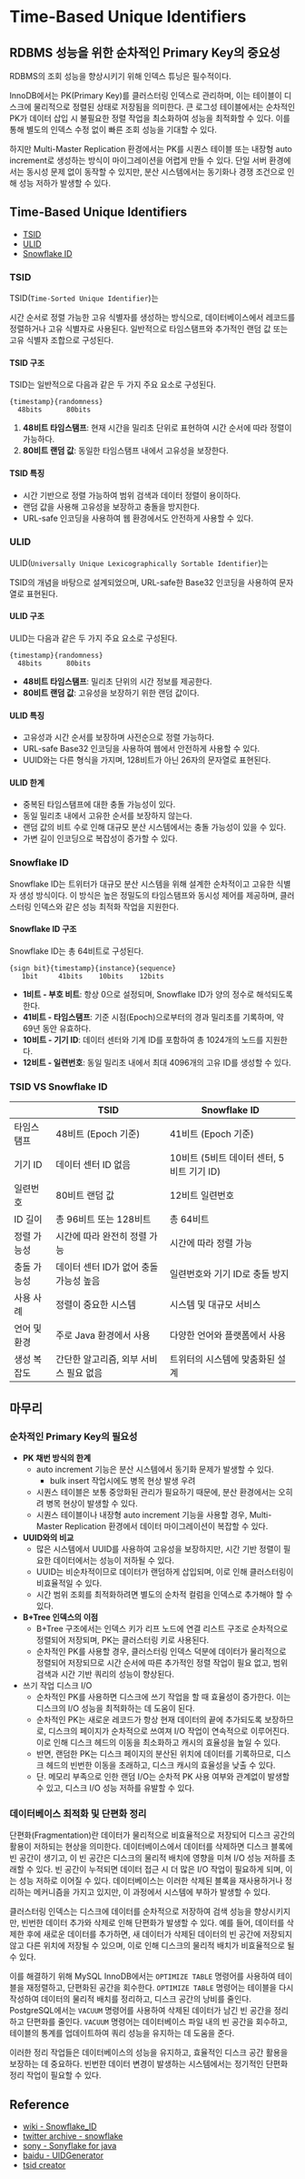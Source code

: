 # Time-Based Unique Identifiers

## RDBMS 성능을 위한 순차적인 Primary Key의 중요성

RDBMS의 조회 성능을 향상시키기 위해 인덱스 튜닝은 필수적이다. 

InnoDB에서는 PK(Primary Key)를 클러스터링 인덱스로 관리하며, 이는 테이블이 디스크에 물리적으로 정렬된 상태로 저장됨을 의미한다. 큰 로그성 테이블에서는 순차적인 PK가 데이터 삽입 시 불필요한 정렬 작업을 최소화하여 성능을 최적화할 수 있다. 이를 통해 별도의 인덱스 수정 없이 빠른 조회 성능을 기대할 수 있다.

하지만 Multi-Master Replication 환경에서는 PK를 시퀀스 테이블 또는 내장형 auto increment로 생성하는 방식이 마이그레이션을 어렵게 만들 수 있다. 단일 서버 환경에서는 동시성 문제 없이 동작할 수 있지만, 분산 시스템에서는 동기화나 경쟁 조건으로 인해 성능 저하가 발생할 수 있다.

## Time-Based Unique Identifiers

- [TSID](#tsid)
- [ULID](#ulid)
- [Snowflake ID](#snowflake-id)

### TSID

TSID(`Time-Sorted Unique Identifier`)는 

시간 순서로 정렬 가능한 고유 식별자를 생성하는 방식으로, 데이터베이스에서 레코드를 정렬하거나 고유 식별자로 사용된다. 일반적으로 타임스탬프와 추가적인 랜덤 값 또는 고유 식별자 조합으로 구성된다.

#### TSID 구조

TSID는 일반적으로 다음과 같은 두 가지 주요 요소로 구성된다.

```text
{timestamp}{randomness}
  48bits      80bits
```

1. **48비트 타임스탬프**: 현재 시간을 밀리초 단위로 표현하여 시간 순서에 따라 정렬이 가능하다.
2. **80비트 랜덤 값**: 동일한 타임스탬프 내에서 고유성을 보장한다.

#### TSID 특징

- 시간 기반으로 정렬 가능하여 범위 검색과 데이터 정렬이 용이하다.
- 랜덤 값을 사용해 고유성을 보장하고 충돌을 방지한다.
- URL-safe 인코딩을 사용하여 웹 환경에서도 안전하게 사용할 수 있다.

### ULID

ULID(`Universally Unique Lexicographically Sortable Identifier`)는 

TSID의 개념을 바탕으로 설계되었으며, URL-safe한 Base32 인코딩을 사용하여 문자열로 표현된다.

#### ULID 구조

ULID는 다음과 같은 두 가지 주요 요소로 구성된다.

```text
{timestamp}{randomness}
  48bits      80bits
```

- **48비트 타임스탬프**: 밀리초 단위의 시간 정보를 제공한다.
- **80비트 랜덤 값**: 고유성을 보장하기 위한 랜덤 값이다.

#### ULID 특징

- 고유성과 시간 순서를 보장하며 사전순으로 정렬 가능하다.
- URL-safe Base32 인코딩을 사용하여 웹에서 안전하게 사용할 수 있다.
- UUID와는 다른 형식을 가지며, 128비트가 아닌 26자의 문자열로 표현된다.

#### ULID 한계

- 중복된 타임스탬프에 대한 충돌 가능성이 있다.
- 동일 밀리초 내에서 고유한 순서를 보장하지 않는다.
- 랜덤 값의 비트 수로 인해 대규모 분산 시스템에서는 충돌 가능성이 있을 수 있다.
- 가변 길이 인코딩으로 복잡성이 증가할 수 있다.

### Snowflake ID

Snowflake ID는 트위터가 대규모 분산 시스템을 위해 설계한 순차적이고 고유한 식별자 생성 방식이다. 이 방식은 높은 정밀도의 타임스탬프와 동시성 제어를 제공하며, 클러스터링 인덱스와 같은 성능 최적화 작업을 지원한다.

#### Snowflake ID 구조

Snowflake ID는 총 64비트로 구성된다.

```text
{sign bit}{timestamp}{instance}{sequence}
   1bit     41bits    10bits    12bits
```

- **1비트 - 부호 비트**: 항상 0으로 설정되며, Snowflake ID가 양의 정수로 해석되도록 한다.
- **41비트 - 타임스탬프**: 기준 시점(Epoch)으로부터의 경과 밀리초를 기록하며, 약 69년 동안 유효하다.
- **10비트 - 기기 ID**: 데이터 센터와 기계 ID를 포함하여 총 1024개의 노드를 지원한다.
- **12비트 - 일련번호**: 동일 밀리초 내에서 최대 4096개의 고유 ID를 생성할 수 있다.

### TSID VS Snowflake ID

|             | TSID                        | Snowflake ID                  |
|-------------|-----------------------------|-------------------------------|
| 타임스탬프   | 48비트 (Epoch 기준)         | 41비트 (Epoch 기준)            |
| 기기 ID      | 데이터 센터 ID 없음         | 10비트 (5비트 데이터 센터, 5비트 기기 ID) |
| 일련번호     | 80비트 랜덤 값              | 12비트 일련번호                |
| ID 길이      | 총 96비트 또는 128비트      | 총 64비트                      |
| 정렬 가능성  | 시간에 따라 완전히 정렬 가능| 시간에 따라 정렬 가능           |
| 충돌 가능성  | 데이터 센터 ID가 없어 충돌 가능성 높음 | 일련번호와 기기 ID로 충돌 방지 |
| 사용 사례    | 정렬이 중요한 시스템       | 시스템 및 대규모 서비스        |
| 언어 및 환경| 주로 Java 환경에서 사용     | 다양한 언어와 플랫폼에서 사용 |
| 생성 복잡도  | 간단한 알고리즘, 외부 서비스 필요 없음 | 트위터의 시스템에 맞춤화된 설계 |

## 마무리
### 순차적인 Primary Key의 필요성

- **PK 채번 방식의 한계**
  - auto increment 기능은 분산 시스템에서 동기화 문제가 발생할 수 있다.
    - bulk insert 작업시에도 병목 현상 발생 우려
  - 시퀀스 테이블은 보통 중앙화된 관리가 필요하기 때문에, 분산 환경에서는 오히려 병목 현상이 발생할 수 있다.
  - 시퀀스 테이블이나 내장형 auto increment 기능을 사용할 경우, Multi-Master Replication 환경에서 데이터 마이그레이션이 복잡할 수 있다.
- **UUID와의 비교**
  - 많은 시스템에서 UUID를 사용하여 고유성을 보장하지만, 시간 기반 정렬이 필요한 데이터에서는 성능이 저하될 수 있다. 
  - UUID는 비순차적이므로 데이터가 랜덤하게 삽입되며, 이로 인해 클러스터링이 비효율적일 수 있다. 
  - 시간 범위 조회를 최적화하려면 별도의 순차적 컬럼을 인덱스로 추가해야 할 수 있다.
- **B+Tree 인덱스의 이점**
    - B+Tree 구조에서는 인덱스 키가 리프 노드에 연결 리스트 구조로 순차적으로 정렬되어 저장되며, PK는 클러스터링 키로 사용된다.
    - 순차적인 PK를 사용할 경우, 클러스터링 인덱스 덕분에 데이터가 물리적으로 정렬되어 저장되므로 시간 순서에 따른 추가적인 정렬 작업이 필요 없고, 범위 검색과 시간 기반 쿼리의 성능이 향상된다.
- 쓰기 작업 디스크 I/O
  - 순차적인 PK를 사용하면 디스크에 쓰기 작업을 할 때 효율성이 증가한다. 이는 디스크의 I/O 성능을 최적화하는 데 도움이 된다.
  - 순차적인 PK는 새로운 레코드가 항상 현재 데이터의 끝에 추가되도록 보장하므로, 디스크의 페이지가 순차적으로 쓰여져 I/O 작업이 연속적으로 이루어진다. 이로 인해 디스크 헤드의 이동을 최소화하고 캐시의 효율성을 높일 수 있다.
  - 반면, 랜덤한 PK는 디스크 페이지의 분산된 위치에 데이터를 기록하므로, 디스크 헤드의 빈번한 이동을 초래하고, 디스크 캐시의 효율성을 낮출 수 있다.
  - 단. 메모리 부족으로 인한 랜덤 I/O는 순차적 PK 사용 여부와 관계없이 발생할 수 있고, 디스크 I/O 성능 저하를 유발할 수 있다.

### 데이터베이스 최적화 및 단편화 정리

단편화(Fragmentation)란 데이터가 물리적으로 비효율적으로 저장되어 디스크 공간의 활용이 저하되는 현상을 의미한다. 데이터베이스에서 데이터를 삭제하면 디스크 블록에 빈 공간이 생기고, 이 빈 공간은 디스크의 물리적 배치에 영향을 미쳐 I/O 성능 저하를 초래할 수 있다. 빈 공간이 누적되면 데이터 접근 시 더 많은 I/O 작업이 필요하게 되며, 이는 성능 저하로 이어질 수 있다. 데이터베이스는 이러한 삭제된 블록을 재사용하거나 정리하는 메커니즘을 가지고 있지만, 이 과정에서 시스템에 부하가 발생할 수 있다.

클러스터링 인덱스는 디스크에 데이터를 순차적으로 저장하여 검색 성능을 향상시키지만, 빈번한 데이터 추가와 삭제로 인해 단편화가 발생할 수 있다. 예를 들어, 데이터를 삭제한 후에 새로운 데이터를 추가하면, 새 데이터가 삭제된 데이터의 빈 공간에 저장되지 않고 다른 위치에 저장될 수 있으며, 이로 인해 디스크의 물리적 배치가 비효율적으로 될 수 있다.

이를 해결하기 위해 MySQL InnoDB에서는 `OPTIMIZE TABLE` 명령어를 사용하여 테이블을 재정렬하고, 단편화된 공간을 회수한다. `OPTIMIZE TABLE` 명령어는 테이블을 다시 작성하여 데이터의 물리적 배치를 정리하고, 디스크 공간의 낭비를 줄인다. PostgreSQL에서는 `VACUUM` 명령어를 사용하여 삭제된 데이터가 남긴 빈 공간을 정리하고 단편화를 줄인다. `VACUUM` 명령어는 데이터베이스 파일 내의 빈 공간을 회수하고, 테이블의 통계를 업데이트하여 쿼리 성능을 유지하는 데 도움을 준다.

이러한 정리 작업들은 데이터베이스의 성능을 유지하고, 효율적인 디스크 공간 활용을 보장하는 데 중요하다. 빈번한 데이터 변경이 발생하는 시스템에서는 정기적인 단편화 정리 작업이 필요할 수 있다.

## Reference

- [wiki - Snowflake_ID](https://en.wikipedia.org/wiki/Snowflake_ID)
- [twitter archive - snowflake](https://github.com/twitter-archive/snowflake)
- [sony - Sonyflake for java](https://github.com/sony/sonyflake)
- [baidu - UIDGenerator](https://github.com/baidu/uid-generator)
- [tsid creator](https://github.com/f4b6a3/tsid-creator)

